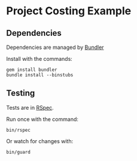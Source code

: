 # Project Costing Example

## Dependencies

Dependencies are managed by [Bundler](https://bundler.io/)

Install with the commands:

    gem install bundler
    bundle install --binstubs

## Testing

Tests are in [RSpec](http://rspec.info/).

Run once with the command:

    bin/rspec

Or watch for changes with:

    bin/guard
